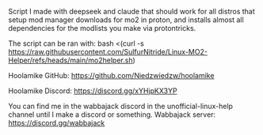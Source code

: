 Script I made with deepseek and claude that should work for all distros that setup mod manager downloads for mo2 in proton, and installs almost all dependencies for the modlists you make via protontricks.

The script can be ran with: bash <(curl -s https://raw.githubusercontent.com/SulfurNitride/Linux-MO2-Helper/refs/heads/main/mo2helper.sh)

Hoolamike GitHub: https://github.com/Niedzwiedzw/hoolamike

Hoolamike Discord: https://discord.gg/xYHjpKX3YP

You can find me in the wabbajack discord in the unofficial-linux-help channel until I make a discord or something. Wabbajack server: https://discord.gg/wabbajack
